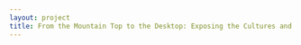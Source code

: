 ```yaml
--- 
layout: project 
title: From the Mountain Top to the Desktop: Exposing the Cultures and Late 20th Century History of Nepal to a Global Audience
---
```




